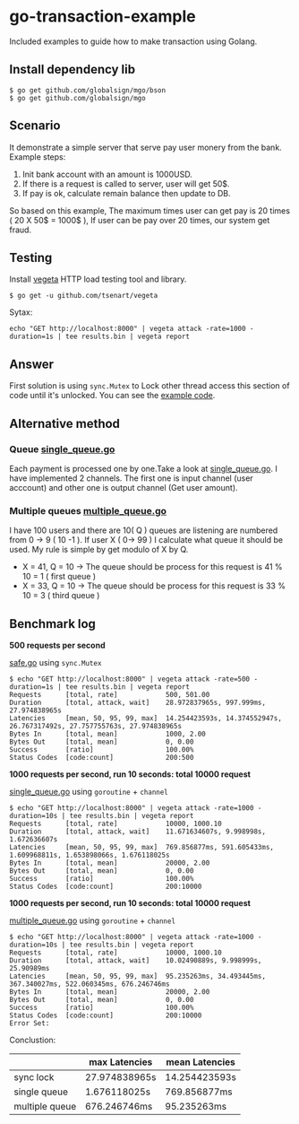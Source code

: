 # go-transaction-example

Included examples to guide how to make transaction using Golang.

## Install dependency lib

```
$ go get github.com/globalsign/mgo/bson
$ go get github.com/globalsign/mgo
```

## Scenario

It demonstrate a simple server that serve pay user monery from the bank. Example steps:

1. Init bank account with an amount is 1000USD.
2. If there is a request is called to server, user will get 50$.
3. If pay is ok, calculate remain balance then update to DB.

So based on this example, The maximum times user can get pay is 20 times ( 20 X 50$ = 1000$ ), If user can be pay over 20 times, our system get fraud.

## Testing

Install [vegeta](https://github.com/tsenart/vegeta) HTTP load testing tool and library.

```
$ go get -u github.com/tsenart/vegeta
```

Sytax:

```
echo "GET http://localhost:8000" | vegeta attack -rate=1000 -duration=1s | tee results.bin | vegeta report
```

## Answer

First solution is using `sync.Mutex` to Lock other thread access this section of code until it's unlocked. You can see the [example code](./safe/safe.go).

## Alternative method

### Queue [single_queue.go](./queue/single_queue.go)

Each payment is processed one by one.Take a look at [single_queue.go](./queue/single_queue.go). I have implemented 2 channels. The first one is input channel (user acccount) and other one is output channel (Get user amount).

### Multiple queues [multiple_queue.go](./multiple/multiple_queue.go)

I have 100 users and there are 10( Q ) queues are listening are numbered from 0 -> 9 ( 10 -1 ). If user X ( 0-> 99 ) I calculate what queue it should be used. My rule is simple by get modulo of X by Q.

* X = 41, Q = 10 -> The queue should be process for this request is 41 % 10 = 1 ( first queue )
* X = 33, Q = 10 -> The queue should be process for this request is 33 % 10 = 3 ( third queue )

## Benchmark log

**500 requests per second**

[safe.go](./safe/safe.go) using `sync.Mutex`

```
$ echo "GET http://localhost:8000" | vegeta attack -rate=500 -duration=1s | tee results.bin | vegeta report
Requests      [total, rate]            500, 501.00
Duration      [total, attack, wait]    28.972837965s, 997.999ms, 27.974838965s
Latencies     [mean, 50, 95, 99, max]  14.254423593s, 14.374552947s, 26.767317492s, 27.757755763s, 27.974838965s
Bytes In      [total, mean]            1000, 2.00
Bytes Out     [total, mean]            0, 0.00
Success       [ratio]                  100.00%
Status Codes  [code:count]             200:500
```

**1000 requests per second, run 10 seconds: total 10000 request**

[single_queue.go](./queue/single_queue.go) using `goroutine` + `channel`

```
$ echo "GET http://localhost:8000" | vegeta attack -rate=1000 -duration=10s | tee results.bin | vegeta report
Requests      [total, rate]            10000, 1000.10
Duration      [total, attack, wait]    11.671634607s, 9.998998s, 1.672636607s
Latencies     [mean, 50, 95, 99, max]  769.856877ms, 591.605433ms, 1.609968811s, 1.653898066s, 1.676118025s
Bytes In      [total, mean]            20000, 2.00
Bytes Out     [total, mean]            0, 0.00
Success       [ratio]                  100.00%
Status Codes  [code:count]             200:10000
```

**1000 requests per second, run 10 seconds: total 10000 request**

[multiple_queue.go](./multiple_queue/multiple_queue.go) using `goroutine` + `channel`

```
$ echo "GET http://localhost:8000" | vegeta attack -rate=1000 -duration=10s | tee results.bin | vegeta report
Requests      [total, rate]            10000, 1000.10
Duration      [total, attack, wait]    10.02490889s, 9.998999s, 25.90989ms
Latencies     [mean, 50, 95, 99, max]  95.235263ms, 34.493445ms, 367.340027ms, 522.060345ms, 676.246746ms
Bytes In      [total, mean]            20000, 2.00
Bytes Out     [total, mean]            0, 0.00
Success       [ratio]                  100.00%
Status Codes  [code:count]             200:10000
Error Set:
```

Conclustion:

|                | max Latencies | mean Latencies |
|----------------|---------------|----------------|
| sync lock      | 27.974838965s | 14.254423593s  |
| single queue   | 1.676118025s  | 769.856877ms   |
| multiple queue | 676.246746ms  | 95.235263ms    |
